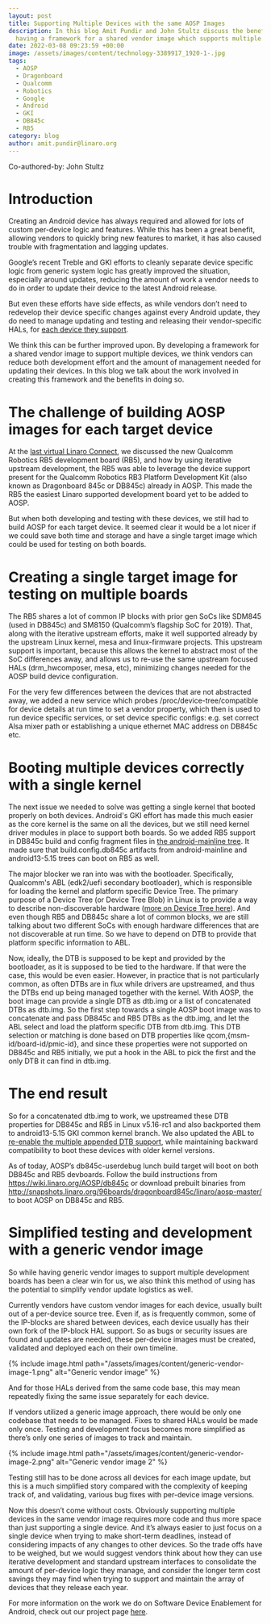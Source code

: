 ```yaml
---
layout: post
title: Supporting Multiple Devices with the same AOSP Images
description: In this blog Amit Pundir and John Stultz discuss the benefits of
  having a framework for a shared vendor image which supports multiple devices.
date: 2022-03-08 09:23:59 +00:00
image: /assets/images/content/technology-3389917_1920-1-.jpg
tags:
  - AOSP
  - Dragonboard
  - Qualcomm
  - Robotics
  - Google
  - Android
  - GKI
  - DB845c
  - RB5
category: blog
author: amit.pundir@linaro.org
---
```

Co-authored-by: John Stultz

# Introduction

Creating an Android device has always required and allowed for lots of custom per-device logic and features. While this has been a great benefit, allowing vendors to quickly bring new features to market, it has also caused trouble with fragmentation and lagging updates.

Google’s recent Treble and GKI efforts to cleanly separate device specific logic from generic system logic has greatly improved the situation, especially around updates, reducing the amount of work a vendor needs to do in order to update their device to the latest Android release.

But even these efforts have side effects, as while vendors don’t need to redevelop their device specific changes against every Android update, they do need to manage updating and testing and releasing their vendor-specific HALs, for [each device they support](https://android-developers.googleblog.com/2020/12/treble-plus-one-equals-four.html).

We think this can be further improved upon. By developing a framework for a shared vendor image to support multiple devices, we think vendors can reduce both development effort and the amount of management needed for updating their devices. In this blog we talk about the work involved in creating this framework and the benefits in doing so. 

# The challenge of building AOSP images for each target device

At the [last virtual Linaro Connect](https://resources.linaro.org/en/resource/8sjfJfUNX3qitL5MW6Tbfz), we discussed the new Qualcomm Robotics RB5 development board (RB5), and how by using iterative upstream development, the RB5 was able to leverage the device support present for the Qualcomm Robotics RB3 Platform Development Kit (also known as Dragonboard 845c or DB845c) already in AOSP. This made the RB5 the easiest Linaro supported development board yet to be added to AOSP.

But when both developing and testing with these devices, we still had to build AOSP for each target device. It seemed clear it would be a lot nicer if we could save both time and storage and have a single target image which could be used for testing on both boards.

# Creating a single target image for testing on multiple boards

The RB5 shares a lot of common IP blocks with prior gen SoCs like SDM845 (used in DB845c) and SM8150 (Qualcomm’s flagship SoC for 2019). That, along with the iterative upstream efforts, make it well supported already by the upstream Linux kernel, mesa and linux-firmware projects. This upstream support is important, because this allows the kernel to abstract most of the SoC differences away, and allows us to re-use the same upstream focused HALs (drm_hwcomposer, mesa, etc), minimizing changes needed for the AOSP build device configuration.

For the very few differences between the devices that are not abstracted away, we added a new service which probes /proc/device-tree/compatible for device details at run time to set a vendor property, which then is used to run device specific services, or set device specific configs: e.g. set correct Alsa mixer path or establishing a unique ethernet MAC address on DB845c etc.

# Booting multiple devices correctly with a single kernel

The next issue we needed to solve was getting a single kernel that booted properly on both devices. Android's GKI effort has made this much easier as the core kernel is the same on all the devices, but we still need kernel driver modules in place to support both boards. So we added RB5 support in DB845c build and config fragment files in [the android-mainline tree](https://android-review.googlesource.com/c/kernel/common/+/1791854/). It made sure that build.config.db845c artifacts from android-mainline and android13-5.15 trees can boot on RB5 as well.

The major blocker we ran into was with the bootloader.  Specifically, Qualcomm's ABL (edk2/uefi secondary bootloader), which is responsible for loading the kernel and platform specific Device Tree. The primary purpose of a Device Tree (or Device Tree Blob) in Linux is to provide a way to describe non-discoverable hardware ([more on Device Tree here](https://elinux.org/Device_Tree_Reference)). And even though RB5 and DB845c share a lot of common blocks, we are still talking about two different SoCs with enough hardware differences that are not discoverable at run time. So we have to depend on DTB to provide that platform specific information to ABL.

Now, ideally, the DTB is supposed to be kept and provided by the bootloader, as it is supposed to be tied to the hardware. If that were the case, this would be even easier. However, in practice that is not particularly common, as often DTBs are in flux while drivers are upstreamed, and thus the DTBs end up being managed together with the kernel.  With AOSP, the boot image can provide a single DTB as dtb.img or a list of concatenated DTBs as dtb.img. So the first step towards a single AOSP boot image was to concatenate and pass DB845c and RB5 DTBs as the dtb.img, and let the ABL select and load the platform specific DTB from dtb.img. This DTB selection or matching is done based on DTB properties like qcom,{msm-id/board-id/pmic-id}, and since these properties were not supported on DB845c and RB5 initially, we put a hook in the ABL to pick the first and the only DTB it can find in dtb.img.

# The end result

So for a concatenated dtb.img to work, we upstreamed these DTB properties for DB845c and RB5 in Linux v5.16-rc1 and also backported them to android13-5.15 GKI common kernel branch. We also updated the ABL to [re-enable the multiple appended DTB support](https://git.linaro.org/landing-teams/working/qualcomm/abl.git/commit/?id=08d45c5), while maintaining backward compatibility to boot these devices with older kernel versions.

As of today, AOSP’s db845c-userdebug lunch build target will boot on both DB845c and RB5 devboards. Follow the build instructions from <https://wiki.linaro.org/AOSP/db845c> or download prebuilt binaries from <http://snapshots.linaro.org/96boards/dragonboard845c/linaro/aosp-master/> to boot AOSP on DB845c and RB5.

# Simplified testing and development with a generic vendor image

So while having generic vendor images to support multiple development boards has been a clear win for us, we also think this method of using has the potential to simplify vendor update logistics as well.

Currently vendors have custom vendor images for each device, usually built out of a per-device source tree. Even if, as is frequently common, some of the IP-blocks are shared between devices, each device usually has their own fork of the IP-block HAL support. So as bugs or security issues are found and updates are needed, these per-device images must be created, validated and deployed each on their own timeline. 

{% include image.html path="/assets/images/content/generic-vendor-image-1.png" alt="Generic vendor image" %}

And for those HALs derived from the same code base, this may mean repeatedly fixing the same issue separately for each device.

If vendors utilized a generic image approach, there would be only one codebase that needs to be managed. Fixes to shared HALs would be made only once. Testing and development focus becomes more simplified as there’s only one series of images to track and maintain.

{% include image.html path="/assets/images/content/generic-vendor-image-2.png" alt="Generic vendor image 2" %}

Testing still has to be done across all devices for each image update, but this is a much simplified story compared with the complexity of keeping track of, and validating, various bug fixes with per-device image versions.

Now this doesn’t come without costs. Obviously supporting multiple devices in the same vendor image requires more code and thus more space than just supporting a single device. And it’s always easier to just focus on a single device when trying to make short-term deadlines, instead of considering impacts of any changes to other devices. So the trade offs have to be weighed, but we would suggest vendors think about how they can use iterative development and standard upstream interfaces to consolidate the amount of per-device logic they manage, and consider the longer term cost savings they may find when trying to support and maintain the array of devices that they release each year.

For more information on the work we do on Software Device Enablement for Android, check out our project page [here](https://linaro.atlassian.net/wiki/spaces/SDEFAU/overview).